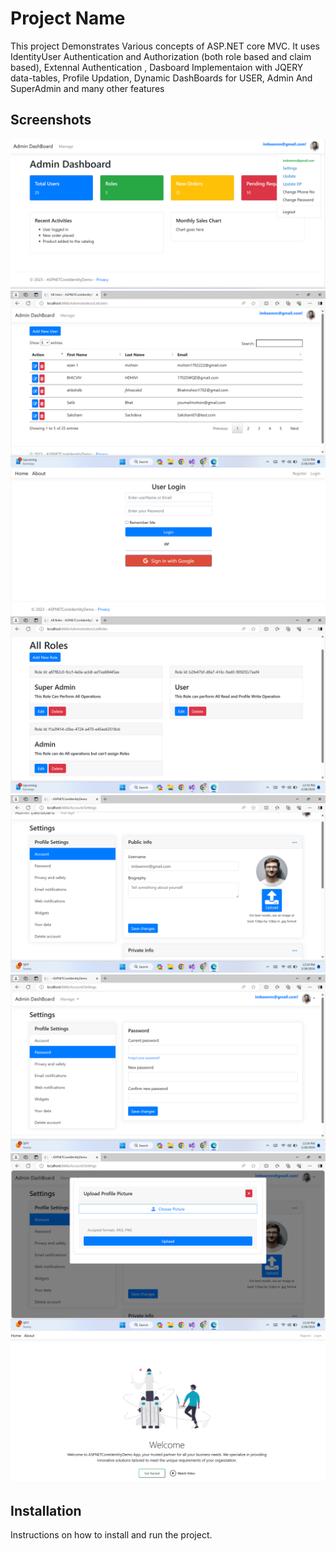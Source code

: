 # Project Name

This project Demonstrates Various concepts of ASP.NET core MVC. It uses IdentityUser Authentication and Authorization (both role based and claim based),
Extennal Authentication ,
Dasboard Implementaion with JQERY data-tables,
Profile Updation,
Dynamic DashBoards for USER, Admin And SuperAdmin and many other features

## Screenshots

<!-- Row 1 -->
<div align="center">
    <img src="ASPNETCoreIdentityDemo\wwwroot\Images\pimg4.png" />
    <img src="ASPNETCoreIdentityDemo\wwwroot\Images\pimg2.png" />


</div>       
<!-- Row 2 -->
<div align="center">
    <img src="ASPNETCoreIdentityDemo\wwwroot\Images\pimg3.png" />
</div>
<!-- Row 3 -->
<div align="center">
    <img src="ASPNETCoreIdentityDemo\wwwroot\Images\pimg5.png" />
    <img src="ASPNETCoreIdentityDemo\wwwroot\Images\pimg6.png"  />
</div>
<!-- Row 4 -->
<div align="center">
    <img src="ASPNETCoreIdentityDemo\wwwroot\Images\pimg7.png"  />
    <img src="ASPNETCoreIdentityDemo\wwwroot\Images\pimg8.png"  />
</div>
<!-- Row 5 -->
<div align="center">
    <img src="ASPNETCoreIdentityDemo\wwwroot\Images\pimg9.png"  />
</div>



## Installation

Instructions on how to install and run the project.
